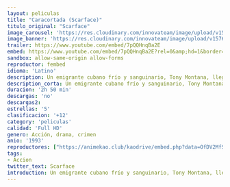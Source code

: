 ```yaml
---
layout: peliculas
title: "Caracortada (Scarface)"
titulo_original: "Scarface"
image_carousel: 'https://res.cloudinary.com/innovateam/image/upload/v1576979901/scarface-min_wppcbp.jpg'
image_banner: 'https://res.cloudinary.com/innovateam/image/upload/v1576979902/Ya-hay-posible-director-para-la-nueva-pel%C3%ADcula-de-Scarface-min_du6mnc.jpg'
trailer: https://www.youtube.com/embed/7pQQHnqBa2E
embed: https://www.youtube.com/embed/7pQQHnqBa2E?rel=0&amp;hd=1&border=0&wmode=opaque&enablejsapi=1&modestbranding=1&controls=1&showinfo=1
sandbox: allow-same-origin allow-forms
reproductor: fembed
idioma: 'Latino'
description: Un emigrante cubano frío y sanguinario, Tony Montana, llega de Cuba para instalarse en Miami, donde se propone hacerse con un nombre dentro del crimen organizado de Florida. Junto a su amigo, Manny Rivera, inicia una ascendente carrera delictiva.
description_corta: Un emigrante cubano frío y sanguinario, Tony Montana, llega de Cuba para instalarse en Miami, donde se propone hacerse con un nombre dentro del crimen organizado de Florida. Junto a su amigo, Manny...
duracion: '2h 50 min'
descargas: 'no'
descargas2:
estrellas: '5'
clasificacion: '+12'
category: 'peliculas'
calidad: 'Full HD'
genero: Acción, drama, crimen
anio: '1993'
reproductores: ["https://animekao.club/kaodrive/embed.php?data=OfDV2MfSIE+v8XMBHqw1FDfZMV1EaszdH6uaZxMW1XWHgV6sbvUWjW54JJ2SzlmpifEoSxGiglbGU3IATqV7GR1CS/ILHihn0MeUtnVt4f8TOjUBvgIOgtEfvbZ0rCZeUjuzYzFCW+8xzMASjrnljfSiKYgdbz0IQG8y+H1XGF6B8PHCls5o5qDFJdd2hZ/xXZn+8XgBXNr2tW/NUBVs6tBDCEoMc4mC3JDisA+2ocCjx66NQRYO0yy/Tpt+rSJrZZj0b7jLl47VSmLHsCXFUpoOVJuVul8Ys83z1705XsL/fUD2X4dkslxpYOW+aGcPyT7s3FU6yXhzJh9u/Nwmfu0MpvyxWoQQmD7eP0LL8rKyj+ntlP/OI+S5WGtBsBzalHLZtTOZB2cphJIaijbnJg==","https://animekao.club/play/peliculas/c/caracortada-1983.html","https://www.zembed.to/public/dist/asteroid.html?id=6084f834792d998cfc4946ec4884e2f0&title=Scarface","https://www.ilovefembed.best/v/kerqxt3zx74xled","https://www.zembed.to/public/dist/asteroid.html?id=d8c77fc94e30bed7659c7fda74f4c3fd&title=Scarface"]
tags:
- Accion
twitter_text: Scarface
introduction: Un emigrante cubano frío y sanguinario, Tony Montana, llega de Cuba para instalarse en Miami, donde se propone hacerse con un nombre dentro del crimen organizado de Florida. Junto a su amigo, Manny...
---
```



 







